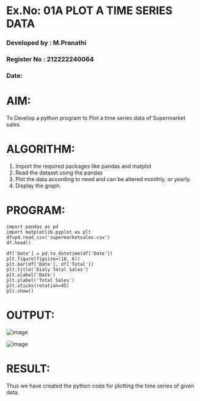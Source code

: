 # Ex.No: 01A PLOT A TIME SERIES DATA

### Developed by : M.Pranathi
### Register No : 212222240064
###  Date: 


# AIM:
To Develop a python program to Plot a time series data of Supermarket sales.


# ALGORITHM:
1. Import the required packages like pandas and matplot
2. Read the dataset using the pandas
3. Plot the data according to need and can be altered monthly, or yearly.
4. Display the graph.


# PROGRAM:

```
import pandas as pd
import matplotlib.pyplot as plt
df=pd.read_csv('supermarketsales.csv')
df.head()

df['Date'] = pd.to_datetime(df['Date'])
plt.figure(figsize=(10, 6))
plt.bar(df['Date'], df['Total'])
plt.title('Dialy Total Sales')
plt.xlabel('Date')
plt.ylabel('Total Sales')
plt.xticks(rotation=45)
plt.show()
```

# OUTPUT:

![image](https://github.com/user-attachments/assets/06f287ae-da73-42a5-b201-449b25aa9fad)


![image](https://github.com/user-attachments/assets/e9c53026-180f-4dc8-96d4-a7e45a86d712)

# RESULT:
Thus we have created the python code for plotting the time series of given data.
